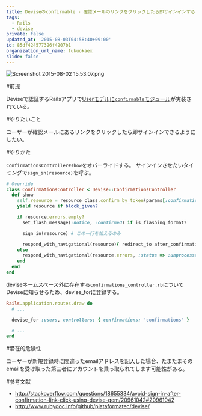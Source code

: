 ```yaml
---
title: Deviseのconfirmable - 確認メールのリンクをクリックしたら即サインインする
tags:
  - Rails
  - devise
private: false
updated_at: '2015-08-03T04:58:40+09:00'
id: 85df424577326f4207b1
organization_url_name: fukuokaex
slide: false
---
```

![Screenshot 2015-08-02 15.53.07.png](https://qiita-image-store.s3.amazonaws.com/0/82804/400f0587-6da3-d791-94f1-83f0d2897a5e.png)

#前提

Deviseで認証するRailsアプリで[Userモデルに`confirmable`モジュール](https://github.com/plataformatec/devise/wiki/How-To:-Add-:confirmable-to-Users)が実装されている。

#やりたいこと

ユーザーが確認メールにあるリンクをクリックしたら即サインインできるようにしたい。

#やりかた

`ConfirmationsController#show`をオバーライドする。
サインインさせたいタイミングで`sign_in(resource)`を呼ぶ。

```rb:/app/controllers/confirmations_controller.rb
# Override
class ConfirmationsController < Devise::ConfirmationsController
  def show
    self.resource = resource_class.confirm_by_token(params[:confirmation_token])
    yield resource if block_given?

    if resource.errors.empty?
      set_flash_message(:notice, :confirmed) if is_flashing_format?

      sign_in(resource) # この一行を加えるのみ

      respond_with_navigational(resource){ redirect_to after_confirmation_path_for(resource_name, resource) }
    else
      respond_with_navigational(resource.errors, :status => :unprocessable_entity){ render :new }
    end
  end
end
```

deviseネームスペース外に存在する`confirmations_controller.rb`についてDeviseに知らせるため、devise_forに登録する。

```rb:/config/routes.rb
Rails.application.routes.draw do
  # ...

  devise_for :users, controllers: { confirmations: 'confirmations' }

  # ...
end
```

#潜在的危険性

ユーザーが新規登録時に間違ったemailアドレスを記入した場合、たまたまそのemailを受け取った第三者にアカウントを乗っ取られてします可能性がある。

#参考文献

- http://stackoverflow.com/questions/18655334/avoid-sign-in-after-confirmation-link-click-using-devise-gem/20961042#20961042
- http://www.rubydoc.info/github/plataformatec/devise/
